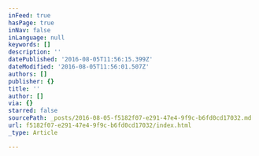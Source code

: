 ```yaml
---
inFeed: true
hasPage: true
inNav: false
inLanguage: null
keywords: []
description: ''
datePublished: '2016-08-05T11:56:15.399Z'
dateModified: '2016-08-05T11:56:01.507Z'
authors: []
publisher: {}
title: ''
author: []
via: {}
starred: false
sourcePath: _posts/2016-08-05-f5182f07-e291-47e4-9f9c-b6fd0cd17032.md
url: f5182f07-e291-47e4-9f9c-b6fd0cd17032/index.html
_type: Article

---
```

